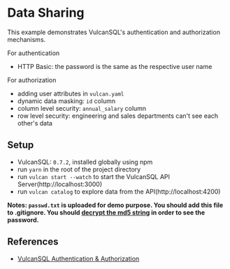 # Data Sharing

This example demonstrates VulcanSQL's authentication and authorization mechanisms.

For authentication
- HTTP Basic: the password is the same as the respective user name

For authorization
- adding user attributes in `vulcan.yaml`
- dynamic data masking: `id` column
- column level security: `annual_salary` column
- row level security: engineering and sales departments can't see each other's data

## Setup

- VulcanSQL: `0.7.2`, installed globally using npm
- run `yarn` in the root of the project directory
- run `vulcan start --watch` to start the VulcanSQL API Server(http://localhost:3000)
- run `vulcan catalog` to explore data from the API(http://localhost:4200)

**Notes: `passwd.txt` is uploaded for demo purpose. You should add this file to .gitignore.
You should [decrypt the md5 string](https://md5decrypt.net/) in order to see the password.**

## References

- [VulcanSQL Authentication & Authorization](https://vulcansql.com/docs/data-privacy/overview)
